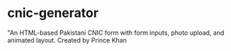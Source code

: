 # cnic-generator
"An HTML-based Pakistani CNIC form with form inputs, photo upload, and animated layout. Created by Prince Khan
